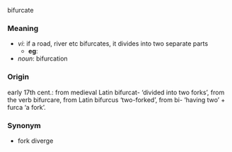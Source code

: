 bifurcate

### Meaning
+ _vi_: if a road, river etc bifurcates, it divides into two separate parts
    + __eg__: 
+ _noun_: bifurcation

### Origin

early 17th cent.: from medieval Latin bifurcat- ‘divided into two forks’, from the verb bifurcare, from Latin bifurcus ‘two-forked’, from bi- ‘having two’ + furca ‘a fork’.

### Synonym

+ fork diverge
